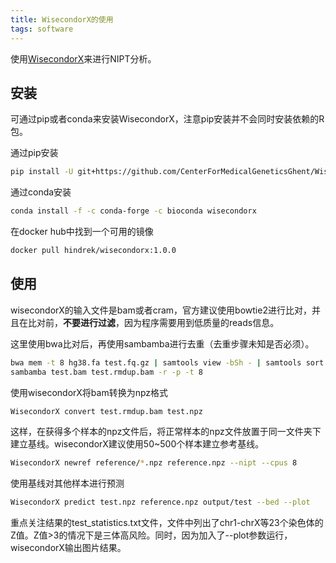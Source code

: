 ```yaml
---
title: WisecondorX的使用
tags: software
---
```




使用[WisecondorX](https://github.com/CenterForMedicalGeneticsGhent/WisecondorX)来进行NIPT分析。

## 安装

可通过pip或者conda来安装WisecondorX，注意pip安装并不会同时安装依赖的R包。

通过pip安装
```bash
pip install -U git+https://github.com/CenterForMedicalGeneticsGhent/WisecondorX
```

通过conda安装
```bash
conda install -f -c conda-forge -c bioconda wisecondorx
```

在docker hub中找到一个可用的镜像
```bash
docker pull hindrek/wisecondorx:1.0.0
```

## 使用

wisecondorX的输入文件是bam或者cram，官方建议使用bowtie2进行比对，并且在比对前，**不要进行过滤**，因为程序需要用到低质量的reads信息。

这里使用bwa比对后，再使用sambamba进行去重（去重步骤未知是否必须）。

```bash
bwa mem -t 8 hg38.fa test.fq.gz | samtools view -bSh - | samtools sort -@ 8 - -o test.bam
sambamba test.bam test.rmdup.bam -r -p -t 8
```

使用wisecondorX将bam转换为npz格式
```bash
WisecondorX convert test.rmdup.bam test.npz
```

这样，在获得多个样本的npz文件后，将正常样本的npz文件放置于同一文件夹下建立基线。wisecondorX建议使用50~500个样本建立参考基线。
```bash
WisecondorX newref reference/*.npz reference.npz --nipt --cpus 8
```

使用基线对其他样本进行预测
```bash
WisecondorX predict test.npz reference.npz output/test --bed --plot
```

重点关注结果的test_statistics.txt文件，文件中列出了chr1-chrX等23个染色体的Z值。Z值>3的情况下是三体高风险。同时，因为加入了--plot参数运行，wisecondorX输出图片结果。





